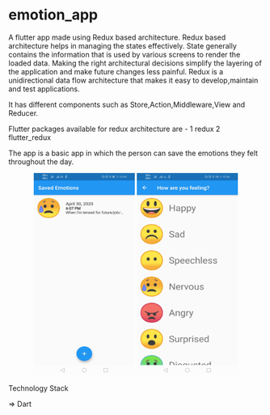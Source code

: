 # emotion_app

A flutter app made using Redux based architecture.
Redux based architecture helps in managing the states effectively.
State generally contains the information that is used by various screens to render the loaded data.
Making the right architectural decisions simplify the layering of the application and make future changes less painful.
Redux is a unidirectional data flow architecture that makes it easy to develop,maintain and test applications.

It has different components such as Store,Action,Middleware,View and Reducer.

Flutter packages available for redux architecture are - 
1 redux
2 flutter_redux

The app is a basic app in which the person can save the emotions they felt throughout the day.

<p align="center">
<img src="images/img1.jpg" width="200" height="400">
<img src="images/img2.jpg" width="200" height="400">
</p> 

Technology Stack 

=> Dart
